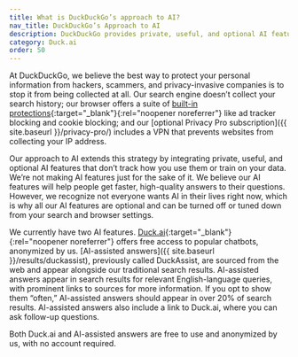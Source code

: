 ```yaml
---
title: What is DuckDuckGo’s approach to AI?
nav_title: DuckDuckGo’s Approach to AI
description: DuckDuckGo provides private, useful, and optional AI features to people who want the benefits of AI without the privacy risks
category: Duck.ai
order: 50
---
```


At DuckDuckGo, we believe the best way to protect your personal information from hackers, scammers, and privacy-invasive companies is to stop it from being collected at all. Our search engine doesn’t collect your search history; our browser offers a suite of [built-in protections](https://duckduckgo.com/compare-privacy){:target="\_blank"}{:rel="noopener noreferrer"} like ad tracker blocking and cookie blocking; and our [optional Privacy Pro subscription]({{ site.baseurl }}/privacy-pro/) includes a VPN that prevents websites from collecting your IP address.

Our approach to AI extends this strategy by integrating private, useful, and optional AI features that don’t track how you use them or train on your data. We’re not making AI features just for the sake of it. We believe our AI features will help people get faster, high-quality answers to their questions. However, we recognize not everyone wants AI in their lives right now, which is why all our AI features are optional and can be turned off or tuned down from your search and browser settings.

We currently have two AI features. [Duck.ai](https://duck.ai){:target="\_blank"}{:rel="noopener noreferrer"} offers free access to popular chatbots, anonymized by us. [AI-assisted answers]({{ site.baseurl }}/results/duckassist), previously called DuckAssist, are sourced from the web and appear alongside our traditional search results. AI-assisted answers appear in search results for relevant English-language queries, with prominent links to sources for more information. If you opt to show them “often,” AI-assisted answers should appear in over 20% of search results. AI-assisted answers also include a link to Duck.ai, where you can ask follow-up questions.

Both Duck.ai and AI-assisted answers are free to use and anonymized by us, with no account required.
